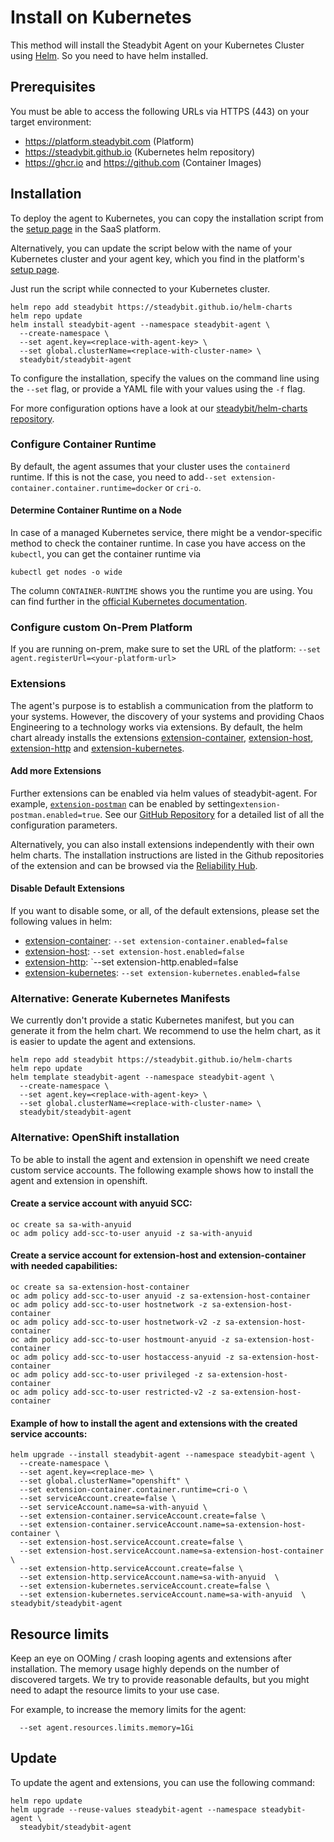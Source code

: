 # Install on Kubernetes

This method will install the Steadybit Agent on your Kubernetes Cluster using [Helm](https://helm.sh). So you need to have helm installed.

## Prerequisites

You must be able to access the following URLs via HTTPS (443) on your target environment:

* https://platform.steadybit.com (Platform)
* https://steadybit.github.io (Kubernetes helm repository)
* https://ghcr.io and https://github.com (Container Images)

## Installation

To deploy the agent to Kubernetes, you can copy the installation script from the [setup page](https://platform.steadybit.com/settings/agents/setup) in the SaaS platform.

Alternatively, you can update the script below with the name of your Kubernetes cluster and your agent key, which you find in the platform's [setup page](https://platform.steadybit.com/settings/agents/setup).

Just run the script while connected to your Kubernetes cluster.

```shell
helm repo add steadybit https://steadybit.github.io/helm-charts
helm repo update
helm install steadybit-agent --namespace steadybit-agent \
  --create-namespace \
  --set agent.key=<replace-with-agent-key> \
  --set global.clusterName=<replace-with-cluster-name> \
  steadybit/steadybit-agent
```

To configure the installation, specify the values on the command line using the `--set` flag, or provide a YAML file with your values using the `-f` flag.

For more configuration options have a look at our [steadybit/helm-charts repository](https://github.com/steadybit/helm-charts/tree/main/charts/steadybit-agent).

### Configure Container Runtime

By default, the agent assumes that your cluster uses the `containerd` runtime. If this is not the case, you need to add`--set extension-container.container.runtime=docker` or `cri-o`.

#### Determine Container Runtime on a Node
In case of a managed Kubernetes service, there might be a vendor-specific method to check the container runtime.
In case you have access on the `kubectl`, you can get the container runtime via

```shell
kubectl get nodes -o wide
```

The column `CONTAINER-RUNTIME` shows you the runtime you are using. You can find further in the [official Kubernetes documentation](https://kubernetes.io/docs/tasks/administer-cluster/migrating-from-dockershim/find-out-runtime-you-use/).

### Configure custom On-Prem Platform

If you are running on-prem, make sure to set the URL of the platform: `--set agent.registerUrl=<your-platform-url>`

### Extensions
The agent's purpose is to establish a communication from the platform to your systems.
However, the discovery of your systems and providing Chaos Engineering to a technology works via extensions.
By default, the helm chart already installs the extensions [extension-container](https://hub.steadybit.com/extension/com.steadybit.extension\_container), [extension-host](https://hub.steadybit.com/extension/com.steadybit.extension\_host), [extension-http](https://hub.steadybit.com/extension/com.steadybit.extension\_http) and [extension-kubernetes](https://hub.steadybit.com/extension/com.steadybit.extension\_kubernetes).

#### Add more Extensions
Further extensions can be enabled via helm values of steadybit-agent.
For example, [`extension-postman`](https://github.com/steadybit/extension-postman) can be enabled by setting`extension-postman.enabled=true`.
See our [GitHub Repository](https://github.com/steadybit/helm-charts/tree/main/charts/steadybit-agent) for a detailed list of all the configuration parameters.

Alternatively, you can also install extensions independently with their own helm charts. The installation instructions are listed in the Github repositories of the extension and can be browsed via the [Reliability Hub](https://hub.steadybit.com/).

#### Disable Default Extensions
If you want to disable some, or all, of the default extensions, please set the following values in helm:

- [extension-container](https://hub.steadybit.com/extension/com.steadybit.extension\_container): `--set extension-container.enabled=false`
- [extension-host](https://hub.steadybit.com/extension/com.steadybit.extension\_host): `--set extension-host.enabled=false`
- [extension-http](https://hub.steadybit.com/extension/com.steadybit.extension\_http): `--set extension-http.enabled=false
- [extension-kubernetes](https://hub.steadybit.com/extension/com.steadybit.extension\_kubernetes): `--set extension-kubernetes.enabled=false`

### Alternative: Generate Kubernetes Manifests

We currently don't provide a static Kubernetes manifest, but you can generate it from the helm chart. We recommend to use the helm chart, as it is easier to update the agent and extensions.

```shell
helm repo add steadybit https://steadybit.github.io/helm-charts
helm repo update
helm template steadybit-agent --namespace steadybit-agent \
  --create-namespace \
  --set agent.key=<replace-with-agent-key> \
  --set global.clusterName=<replace-with-cluster-name> \
  steadybit/steadybit-agent
```

### Alternative: OpenShift installation

To be able to install the agent and extension in openshift we need create custom service accounts. The following example shows how to install the agent and extension in openshift.

#### Create a service account with anyuid SCC:

```shell    
oc create sa sa-with-anyuid
oc adm policy add-scc-to-user anyuid -z sa-with-anyuid
```

#### Create a service account for extension-host and extension-container with needed capabilities:

```shell    
oc create sa sa-extension-host-container
oc adm policy add-scc-to-user anyuid -z sa-extension-host-container
oc adm policy add-scc-to-user hostnetwork -z sa-extension-host-container
oc adm policy add-scc-to-user hostnetwork-v2 -z sa-extension-host-container
oc adm policy add-scc-to-user hostmount-anyuid -z sa-extension-host-container
oc adm policy add-scc-to-user hostaccess-anyuid -z sa-extension-host-container
oc adm policy add-scc-to-user privileged -z sa-extension-host-container
oc adm policy add-scc-to-user restricted-v2 -z sa-extension-host-container
```


#### Example of how to install the agent and extensions with the created service accounts:

```shell
helm upgrade --install steadybit-agent --namespace steadybit-agent \
  --create-namespace \
  --set agent.key=<replace-me> \
  --set global.clusterName="openshift" \
  --set extension-container.container.runtime=cri-o \
  --set serviceAccount.create=false \
  --set serviceAccount.name=sa-with-anyuid \
  --set extension-container.serviceAccount.create=false \
  --set extension-container.serviceAccount.name=sa-extension-host-container \
  --set extension-host.serviceAccount.create=false \
  --set extension-host.serviceAccount.name=sa-extension-host-container \
  --set extension-http.serviceAccount.create=false \
  --set extension-http.serviceAccount.name=sa-with-anyuid  \
  --set extension-kubernetes.serviceAccount.create=false \
  --set extension-kubernetes.serviceAccount.name=sa-with-anyuid  \
steadybit/steadybit-agent
```

## Resource limits

Keep an eye on OOMing / crash looping agents and extensions after installation. The memory usage highly depends on the number of discovered targets. We try to 
provide reasonable defaults, but you might need to adapt the resource limits to your use case.

For example, to increase the memory limits for the agent:
```shell
  --set agent.resources.limits.memory=1Gi
```

## Update

To update the agent and extensions, you can use the following command:

```shell
helm repo update
helm upgrade --reuse-values steadybit-agent --namespace steadybit-agent \
  steadybit/steadybit-agent
```

